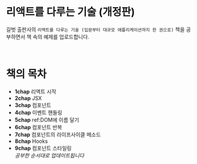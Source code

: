 # 리액트를 다루는 기술 (개정판)

길벗 출판사의 `리액트를 다루는 기술 (입문부터 대규모 애플리케이션까지 한 권으로)` 책을 공부하면서 책 속의 예제를 업로드합니다.

<br>

# 책의 목차

- **1chap** 리액트 시작
- **2chap** JSX
- **3chap** 컴포넌트
- **4chap** 이벤트 핸들링
- **5chap** ref:DOM에 이름 달기
- **6chap** 컴포넌트 반복
- **7chap** 컴포넌트의 라이프사이클 메소드
- **8chap** Hooks
- **9chap** 컴포넌트 스타일링  
  _공부한 순서대로 업데이트됩니다_

